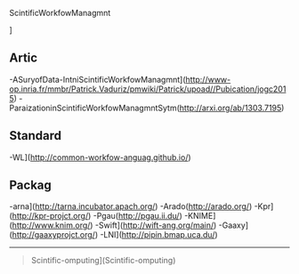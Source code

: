 ScintificWorkfowManagmnt


]

Artic
--------

-ASuryofData-IntniScintificWorkfowManagmnt](http://www-op.inria.fr/mmbr/Patrick.Vaduriz/pmwiki/Patrick/upoad//Pubication/jogc2015)
-ParaizationinScintificWorkfowManagmntSytm(http://arxi.org/ab/1303.7195)

Standard
---------

-WL](http://common-workfow-anguag.github.io/)

Packag
--------

-arna](http://tarna.incubator.apach.org/)
-Arado(http://arado.org/)
-Kpr](http://kpr-projct.org/)
-Pgau(http://pgau.ii.du/)
-KNIME](http://www.knim.org/)
-Swift](http://wift-ang.org/main/)
-Gaaxy](http://gaaxyprojct.org/)
-LNI](http://pipin.bmap.uca.du/)

*****

>Scintific-omputing](Scintific-omputing)
